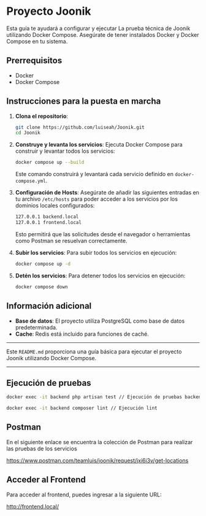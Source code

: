 
# Proyecto Joonik

Esta guía te ayudará a configurar y ejecutar La prueba técnica de Joonik utilizando Docker Compose. Asegúrate de tener instalados Docker y Docker Compose en tu sistema.

## Prerrequisitos

- Docker
- Docker Compose

## Instrucciones para la puesta en marcha

1. **Clona el repositorio**:
   ```bash
   git clone https://github.com/luiseah/Joonik.git
   cd Joonik
   ```

2. **Construye y levanta los servicios**:
   Ejecuta Docker Compose para construir y levantar todos los servicios:
   ```bash
   docker compose up --build
   ```
   Este comando construirá y levantará cada servicio definido en `docker-compose.yml`.

3. **Configuración de Hosts**:
   Asegúrate de añadir las siguientes entradas en tu archivo `/etc/hosts` para poder acceder a los servicios por los dominios locales configurados:

   ```bash
   127.0.0.1 backend.local
   127.0.0.1 frontend.local
   ```

   Esto permitirá que las solicitudes desde el navegador o herramientas como Postman se resuelvan correctamente.
4. **Subir los servicios**:
   Para subir todos los servicios en ejecución:
   ```bash
   docker compose up -d
   ```

5. **Detén los servicios**:
   Para detener todos los servicios en ejecución:
   ```bash
   docker compose down
   ```

## Información adicional

- **Base de datos**: El proyecto utiliza PostgreSQL como base de datos predeterminada.
- **Cache**: Redis está incluido para funciones de caché.

---

Este `README.md` proporciona una guía básica para ejecutar el proyecto Joonik utilizando Docker Compose.

---
## Ejecución de pruebas

   ```bash
   docker exec -it backend php artisan test // Ejecución de pruebas backend
 
   docker exec -it backend composer lint // Ejecución lint
   ```

## Postman

En el siguiente enlace se encuentra la colección de Postman para realizar las pruebas de los servicios

https://www.postman.com/teamluis/joonik/request/jxi6i3v/get-locations

## Acceder al Frontend

Para acceder al frontend, puedes ingresar a la siguiente URL:

http://frontend.local/